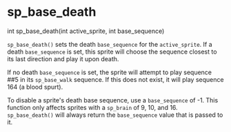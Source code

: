 # sp_base_death

<Prototype>int sp_base_death(int active_sprite, int base_sequence)</Prototype>

`sp_base_death()` sets the death `base_sequence` for the `active_sprite`. If a death `base_sequence` is set, this sprite will choose the sequence closest to its last direction and play it upon death.

If no death `base_sequence` is set, the sprite will attempt to play sequence ##5 in its `sp_base_walk` sequence. If this does not exist, it will play sequence 164 (a blood spurt).

To disable a sprite's death base sequence, use a `base_sequence` of -1. This function only affects sprites with a `sp_brain` of 9, 10, and 16. `sp_base_death()` will always return the `base_sequence` value that is passed to it.
